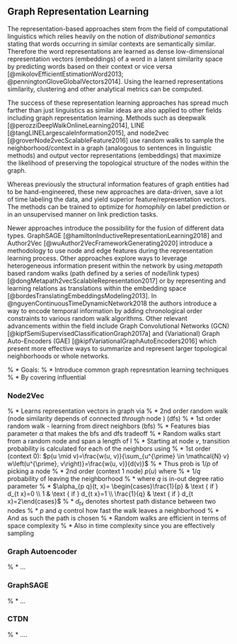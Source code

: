 ## Graph Representation Learning

The representation-based approaches stem from the field of computational linguistics which relies heavily on the notion of *distributional semantics* stating that words occurring in similar contexts are semantically similar. Therefore the word representations are learned as dense low-dimensional representation vectors (embeddings) of a word in a latent similarity space by predicting words based on their context or vice versa [@mikolovEfficientEstimationWord2013; @penningtonGloveGlobalVectors2014]. Using the learned representations similarity, clustering and other analytical metrics can be computed.

The success of these representation learning approaches has spread much farther than just linguistics as similar ideas are also applied to other fields including graph representation learning. Methods such as deepwalk [@perozziDeepWalkOnlineLearning2014], LINE [@tangLINELargescaleInformation2015], and node2vec [@groverNode2vecScalableFeature2016] use random walks to sample the neighborhood/context in a graph (analogous to sentences in linguistic methods) and output vector representations (embeddings) that maximize the likelihood of preserving the topological structure of the nodes within the graph.

Whereas previously the structural information features of graph entities had to be hand-engineered, these new approaches are data-driven, save a lot of time labeling the data, and yield superior feature/representation vectors. The methods can be trained to optimize for *homophily* on label prediction or in an unsupervised manner on link prediction tasks.

Newer approaches introduce the possibility for the fusion of different data types. GraphSAGE [@hamiltonInductiveRepresentationLearning2018] and Author2Vec [@wuAuthor2VecFrameworkGenerating2020] introduce a methodology to use node and edge features during the representation learning process. Other approaches explore ways to leverage heterogeneous information present within the network by using *metapath* based random walks (path defined by a series of node/link types) [@dongMetapath2vecScalableRepresentation2017] or by representing and learning relations as translations within the embedding space [@bordesTranslatingEmbeddingsModeling2013]. In @nguyenContinuousTimeDynamicNetwork2018 the authors introduce a way to encode temporal information by adding chronological order constraints to various random walk algorithms. Other relevant advancements within the field include Graph Convolutional Networks (GCN) [@kipfSemiSupervisedClassificationGraph2017a] and (Variational) Graph Auto-Encoders (GAE) [@kipfVariationalGraphAutoEncoders2016] which present more effective ways to summarize and represent larger topological neighborhoods or whole networks.



% * Goals:
%   * Introduce common graph represntation learning techniques
%   * By covering influential 



### Node2Vec

% * Learns representation vectors in graph via
%   * 2nd order random walk (node similarity depends of connected *through* node )  (dfs)
%   * 1st order random walk - learning from direct neighbors  (bfs)
% * Features bias parameter $\alpha$ that makes the bfs and dfs tradeoff
% * Random walks start from a random node and span a length of l
%   * Starting at node $v$, transition probability is calculated for each of the neighbors using
%     * 1st order (context 0): $p(u \mid v)=\frac{w(u, v)}{\sum_{u^{\prime} \in \mathcal{N} v} w\left(u^{\prime}, v\right)}=\frac{w(u, v)}{d(v)}$ 
%       * Thus prob is $1/p$ of picking a node
%     * 2nd order (context 1 node) $p(u)$ where
%       * $1/q$  probability of leaving the neighborhood
%         * where $q$ is in-out degree ratio parameter
%       * $\alpha_{p q}(t, x)= \begin{cases}\frac{1}{p} & \text { if } d_{t x}=0 \\ 1 & \text { if } d_{t x}=1 \\ \frac{1}{q} & \text { if } d_{t x}=2\end{cases}$
%       * $d_{tx}$ denotes shortest path distance between two nodes
%         * $p$ and $q$ control how fast the walk leaves a neighborhood
%   * And as such the path is chosen
% * Random walks are efficient in terms of space complexity
% * Also in time complexity since you are effectively sampling



### Graph Autoencoder

% * ...



### GraphSAGE

% * ...



### CTDN

% * ....







